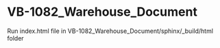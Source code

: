 # VB-1082_Warehouse_Document
Run index.html file in VB-1082_Warehouse_Document/sphinx/_build/html folder
